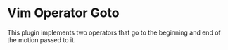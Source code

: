 # Vim Operator Goto

This plugin implements two operators that go to the beginning and end of the
motion passed to it.
